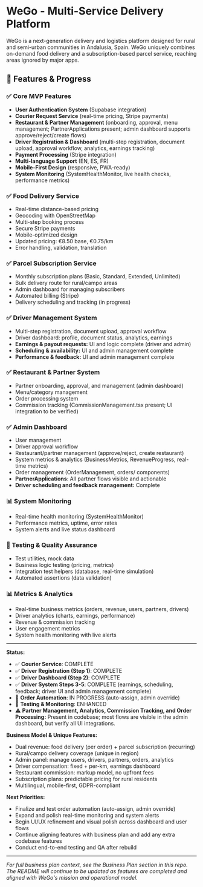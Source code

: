# WeGo - Multi-Service Delivery Platform

WeGo is a next-generation delivery and logistics platform designed for rural and semi-urban communities in Andalusia, Spain. WeGo uniquely combines on-demand food delivery and a subscription-based parcel service, reaching areas ignored by major apps.

## 🚀 Features & Progress

### ✅ Core MVP Features
- **User Authentication System** (Supabase integration)
- **Courier Request Service** (real-time pricing, Stripe payments)
- **Restaurant & Partner Management** (onboarding, approval, menu management; PartnerApplications present; admin dashboard supports approve/reject/create flows)
- **Driver Registration & Dashboard** (multi-step registration, document upload, approval workflow, analytics, earnings tracking)
- **Payment Processing** (Stripe integration)
- **Multi-language Support** (EN, ES, FR)
- **Mobile-First Design** (responsive, PWA-ready)
- **System Monitoring** (SystemHealthMonitor, live health checks, performance metrics)

### ✅ Food Delivery Service
- Real-time distance-based pricing
- Geocoding with OpenStreetMap
- Multi-step booking process
- Secure Stripe payments
- Mobile-optimized design
- Updated pricing: €8.50 base, €0.75/km
- Error handling, validation, translation

### ✅ Parcel Subscription Service
- Monthly subscription plans (Basic, Standard, Extended, Unlimited)
- Bulk delivery route for rural/campo areas
- Admin dashboard for managing subscribers
- Automated billing (Stripe)
- Delivery scheduling and tracking (in progress)

### ✅ Driver Management System
- Multi-step registration, document upload, approval workflow
- Driver dashboard: profile, document status, analytics, earnings
- **Earnings & payout requests:** UI and logic complete (driver and admin)
- **Scheduling & availability:** UI and admin management complete
- **Performance & feedback:** UI and admin management complete

### ✅ Restaurant & Partner System
- Partner onboarding, approval, and management (admin dashboard)
- Menu/category management
- Order processing system
- Commission tracking (CommissionManagement.tsx present; UI integration to be verified)

### ✅ Admin Dashboard
- User management
- Driver approval workflow
- Restaurant/partner management (approve/reject, create restaurant)
- System metrics & analytics (BusinessMetrics, RevenueProgress, real-time metrics)
- Order management (OrderManagement, orders/ components)
- **PartnerApplications**: All partner flows visible and actionable
- **Driver scheduling and feedback management:** Complete

### 📊 System Monitoring
- Real-time health monitoring (SystemHealthMonitor)
- Performance metrics, uptime, error rates
- System alerts and live status dashboard

### 🧪 Testing & Quality Assurance
- Test utilities, mock data
- Business logic testing (pricing, metrics)
- Integration test helpers (database, real-time simulation)
- Automated assertions (data validation)

### 📊 Metrics & Analytics
- Real-time business metrics (orders, revenue, users, partners, drivers)
- Driver analytics (charts, earnings, performance)
- Revenue & commission tracking
- User engagement metrics
- System health monitoring with live alerts

---

**Status:**
- ✅ **Courier Service**: COMPLETE
- ✅ **Driver Registration (Step 1)**: COMPLETE
- ✅ **Driver Dashboard (Step 2)**: COMPLETE
- ✅ **Driver System Steps 3-5**: COMPLETE (earnings, scheduling, feedback; driver UI and admin management complete)
- 🔄 **Order Automation**: IN PROGRESS (auto-assign, admin override)
- 🔄 **Testing & Monitoring**: ENHANCED
- ⚠️ **Partner Management, Analytics, Commission Tracking, and Order Processing:** Present in codebase; most flows are visible in the admin dashboard, but verify all UI integrations.

**Business Model & Unique Features:**
- Dual revenue: food delivery (per order) + parcel subscription (recurring)
- Rural/campo delivery coverage (unique in region)
- Admin panel: manage users, drivers, partners, orders, analytics
- Driver compensation: fixed + per-km, earnings dashboard
- Restaurant commission: markup model, no upfront fees
- Subscription plans: predictable pricing for rural residents
- Multilingual, mobile-first, GDPR-compliant

**Next Priorities:**
- Finalize and test order automation (auto-assign, admin override)
- Expand and polish real-time monitoring and system alerts
- Begin UI/UX refinement and visual polish across dashboard and user flows
- Continue aligning features with business plan and add any extra codebase features
- Conduct end-to-end testing and QA after rebuild

---

*For full business plan context, see the Business Plan section in this repo. The README will continue to be updated as features are completed and aligned with WeGo's mission and operational model.*

